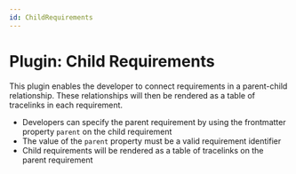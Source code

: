```yaml
---
id: ChildRequirements
---
```


# Plugin: Child Requirements

This plugin enables the developer to connect requirements in a parent-child relationship. These relationships will then be rendered as a table of tracelinks in each requirement.

-   Developers can specify the parent requirement by using the frontmatter property `parent` on the child requirement
-   The value of the `parent` property must be a valid requirement identifier
-   Child requirements will be rendered as a table of tracelinks on the parent requirement
